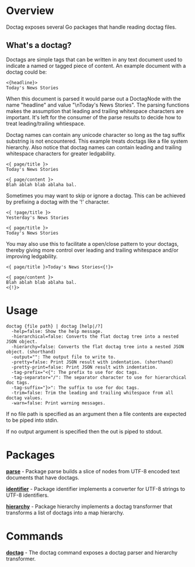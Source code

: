 # Overview

Doctag exposes several Go packages that handle reading doctag files.

## What's a doctag?

Doctags are simple tags that can be written in any text document used to indicate
a named or tagged piece of content. An example document with a doctag could be:

    <{headline}>
    Today's News Stories

When this document is parsed it would parse out a DoctagNode with the name "headline" and
value "\nToday's News Stories". The parsing functions makes the assumption that leading
and trailing whitespace characters are important. It's left for the consumer of the parse
results to decide how to treat leading/trailing whtiespace.

Doctag names can contain any unicode character so long as the tag suffix substring is not encountered.
This example treats doctags like a file system hierarchy. Also notice that doctag names can contain
leading and trailing whitespace characters for greater ledgability.

    <{ page/title }>
    Today's News Stories

    <{ page/content }>
    Blah ablah blab ablaha bal.

Sometimes you may want to skip or ignore a doctag. This can be achieved by prefixing a doctag
with the '!' character.

    <{ !page/title }>
    Yesterday's News Stories

    <{ page/title }>
    Today's News Stories

You may also use this to facilitate a open/close pattern to your doctags, thereby giving more control
over leading and trailing whitespace and/or improving ledgability.

    <{ page/title }>Today's News Stories<{!}>

    <{ page/content }>
    Blah ablah blab ablaha bal.
    <{!}>


# Usage

    doctag {file path} | doctag [help|/?]
      -help=false: Show the help message.
      -hierarchical=false: Converts the flat doctag tree into a nested JSON object.
      -hierarchy=false: Converts the flat doctag tree into a nested JSON object. (shorthand)
      -output="": The output file to write to.
      -pretty=false: Print JSON result with indentation. (shorthand)
      -pretty-print=false: Print JSON result with indentation.
      -tag-prefix="<{": The prefix to use for doc tags.
      -tag-separator="/": The separator character to use for hierarchical doc tags.
      -tag-suffix="}>": The suffix to use for doc tags.
      -trim=false: Trim the leading and trailing whitespace from all doctag values.
      -warn=false: Print warning messages.

If no file path is specified as an argument then a file contents are expected to be piped into stdin.

If no output argument is specified then the out is piped to stdout.

# Packages

**[parse](http://godoc.org/github.com/dschnare/doctag/parse)** - Package parse builds a slice of nodes from UTF-8 encoded text documents that have doctags.

**[identifier](http://godoc.org/github.com/dschnare/doctag/identifier)** - Package identifier implements a converter for UTF-8 strings to UTF-8 identifiers.

**[hierarchy](http://godoc.org/github.com/dschnare/doctag/hierarchy)** - Package hierarchy implements a doctag transformer that transforms a list of doctags into a map hierarchy.

# Commands

**[doctag](http://godoc.org/github.com/dschnare/doctag/parse)** - The doctag command exposes a doctag parser and hierarchy transformer.